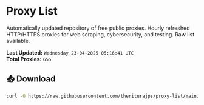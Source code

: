 # Proxy List

Automatically updated repository of free public proxies. Hourly refreshed HTTP/HTTPS proxies for web scraping, cybersecurity, and testing. Raw list available.

**Last Updated:** `Wednesday 23-04-2025 05:16:41 UTC`  
**Total Proxies:** `655`

## 📥 Download
```bash
curl -O https://raw.githubusercontent.com/theriturajps/proxy-list/main/proxies.txt
